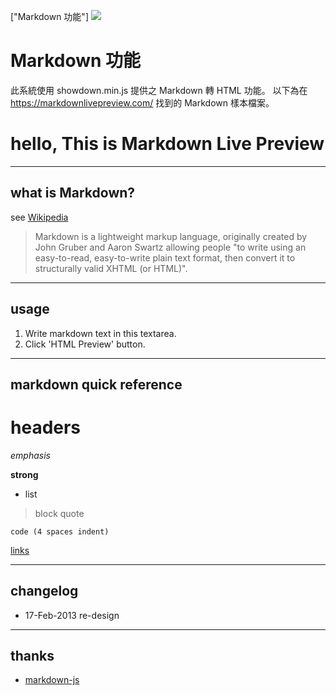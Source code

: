 ["Markdown 功能"]
![](img/markdown.png)
# Markdown 功能
此系統使用 showdown.min.js 提供之 Markdown 轉 HTML 功能。
以下為在 https://markdownlivepreview.com/ 找到的 Markdown 樣本檔案。

# hello, This is Markdown Live Preview

----
## what is Markdown?
see [Wikipedia](https://en.wikipedia.org/wiki/Markdown)

> Markdown is a lightweight markup language, originally created by John Gruber and Aaron Swartz allowing people "to write using an easy-to-read, easy-to-write plain text format, then convert it to structurally valid XHTML (or HTML)".

----
## usage
1. Write markdown text in this textarea.
2. Click 'HTML Preview' button.

----
## markdown quick reference
# headers

*emphasis*

**strong**

* list

>block quote

    code (4 spaces indent)
[links](https://wikipedia.org)

----
## changelog
* 17-Feb-2013 re-design

----
## thanks
* [markdown-js](https://github.com/evilstreak/markdown-js)
